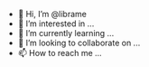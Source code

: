 - 👋 Hi, I’m @librame
- 👀 I’m interested in ...
- 🌱 I’m currently learning ...
- 💞️ I’m looking to collaborate on ...
- 📫 How to reach me ...

<!---
librame/librame is a ✨ special ✨ repository because its `README.md` (this file) appears on your GitHub profile.
You can click the Preview link to take a look at your changes.
--->
